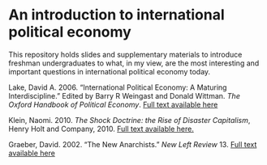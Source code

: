 An introduction to international political economy
=========

This repository holds slides and supplementary materials to introduce freshman undergraduates to what, in  my view, are the most interesting and important questions in international political economy today.

Lake, David A. 2006. “International Political Economy: A Maturing Interdiscipline.” Edited by Barry R Weingast and Donald Wittman. *The Oxford Handbook of Political Economy*.
[Full text available here](http://weber.ucsd.edu/~dlake/Working%20Papers/Lake%20IPE.pdf)

Klein, Naomi. 2010. *The Shock Doctrine: the Rise of Disaster Capitalism*, Henry Holt and Company, 2010.
[Full text available here.](http://www.infoshop.org/amp/NaomiKlein-TheShockDoctrine.pdf)

Graeber, David. 2002. “The New Anarchists.” *New Left Review* 13.
[Full text available here](http://newleftreview.org/II/13/david-graeber-the-new-anarchists)

